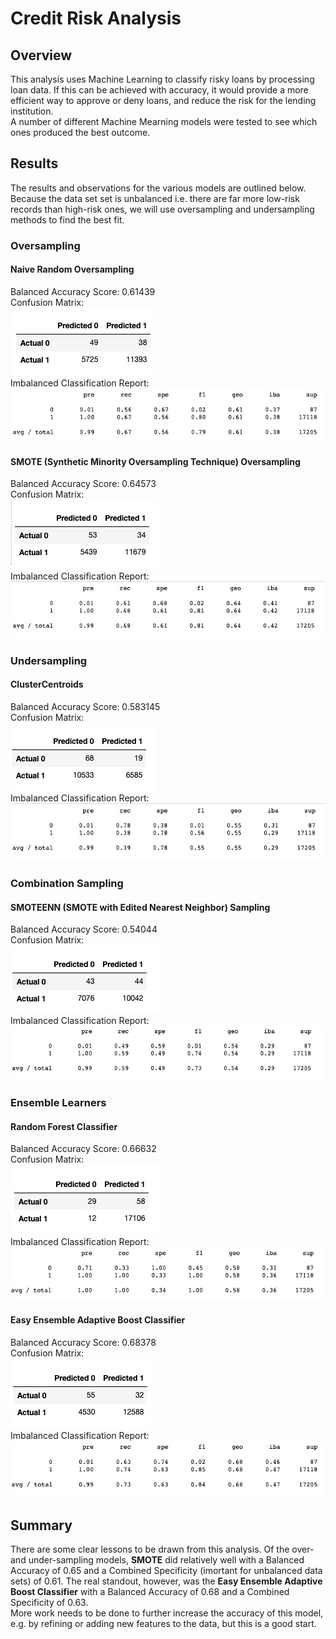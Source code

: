 # Credit Risk Analysis

## Overview
This analysis uses Machine Learning to classify risky loans by processing loan data.  If this can be achieved with accuracy, it would provide a more efficient way to approve or deny loans, and reduce the risk for the lending institution.  
A number of different Machine Mearning models were tested to see which ones produced the best outcome.

## Results
The results and observations for the various models are outlined below.  Because the data set set is unbalanced i.e. there are far more low-risk records than high-risk ones, we will use oversampling and undersampling methods to find the best fit.

### Oversampling

#### Naive Random Oversampling
Balanced Accuracy Score: 0.61439<br>
Confusion Matrix:<br>
<img src=Resources\NaiveRandomOversamplingCM.png></img><br>
Imbalanced Classification Report:<br>
<img src=Resources\NaiveRandomOversamplingICR.png></img><br>

#### SMOTE (Synthetic Minority Oversampling Technique) Oversampling
Balanced Accuracy Score: 0.64573<br>
Confusion Matrix:<br>
<img src=Resources\SMOTE_CM.png></img><br>
Imbalanced Classification Report:<br>
<img src=Resources\SMOTE_ICR.png></img><br>

### Undersampling

#### ClusterCentroids
Balanced Accuracy Score: 0.583145<br>
Confusion Matrix:<br>
<img src=Resources\CC_CM.png></img><br>
Imbalanced Classification Report:<br>
<img src=Resources\CC_ICR.png></img><br>


### Combination Sampling

#### SMOTEENN (SMOTE with Edited Nearest Neighbor) Sampling
Balanced Accuracy Score: 0.54044<br>
Confusion Matrix:<br>
<img src=Resources\SMOTEENN_CM.png></img><br>
Imbalanced Classification Report:<br>
<img src=Resources\SMOTEENN_ICR.png></img><br>

### Ensemble Learners

#### Random Forest Classifier
Balanced Accuracy Score: 0.66632<br>
Confusion Matrix:<br>
<img src=Resources\RF_CM.png></img><br>
Imbalanced Classification Report:<br>
<img src=Resources\RF_ICR.png></img><br>

#### Easy Ensemble Adaptive Boost Classifier
Balanced Accuracy Score: 0.68378<br>
Confusion Matrix:<br>
<img src=Resources\EE_CM.png></img><br>
Imbalanced Classification Report:<br>
<img src=Resources\EE_ICR.png></img><br>

## Summary
There are some clear lessons to be drawn from this analysis.  Of the over- and under-sampling models, <b>SMOTE</b> did relatively well with a Balanced Accuracy of 0.65 and a Combined Specificity (imortant for unbalanced data sets) of 0.61.
The real standout, however, was the <b>Easy Ensemble Adaptive Boost Classifier</b> with a Balanced Accuracy of 0.68 and a Combined Specificity of 0.63.<br>
More work needs to be done to further increase the accuracy of this model, e.g. by refining or adding new features to the data, but this is a good start.



